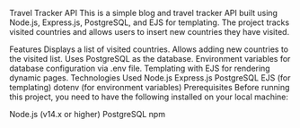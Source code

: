 Travel Tracker API
This is a simple blog and travel tracker API built using Node.js, Express.js, PostgreSQL, and EJS for templating. The project tracks visited countries and allows users to insert new countries they have visited.

Features
Displays a list of visited countries.
Allows adding new countries to the visited list.
Uses PostgreSQL as the database.
Environment variables for database configuration via .env file.
Templating with EJS for rendering dynamic pages.
Technologies Used
Node.js
Express.js
PostgreSQL
EJS (for templating)
dotenv (for environment variables)
Prerequisites
Before running this project, you need to have the following installed on your local machine:

Node.js (v14.x or higher)
PostgreSQL
npm


